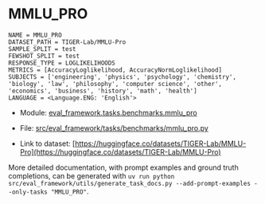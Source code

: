 # MMLU_PRO

````
NAME = MMLU_PRO
DATASET_PATH = TIGER-Lab/MMLU-Pro
SAMPLE_SPLIT = test
FEWSHOT_SPLIT = test
RESPONSE_TYPE = LOGLIKELIHOODS
METRICS = [AccuracyLoglikelihood, AccuracyNormLoglikelihood]
SUBJECTS = ['engineering', 'physics', 'psychology', 'chemistry', 'biology', 'law', 'philosophy', 'computer science', 'other', 'economics', 'business', 'history', 'math', 'health']
LANGUAGE = <Language.ENG: 'English'>
````

- Module: [eval_framework.tasks.benchmarks.mmlu_pro](eval_framework.tasks.benchmarks.mmlu_pro)

- File: [src/eval_framework/tasks/benchmarks/mmlu_pro.py](../../src/eval_framework/tasks/benchmarks/mmlu_pro.py)

- Link to dataset: [https://huggingface.co/datasets/TIGER-Lab/MMLU-Pro](https://huggingface.co/datasets/TIGER-Lab/MMLU-Pro)

More detailed documentation, with prompt examples and ground truth completions, can be generated with `uv run python src/eval_framework/utils/generate_task_docs.py --add-prompt-examples --only-tasks "MMLU_PRO"`.
